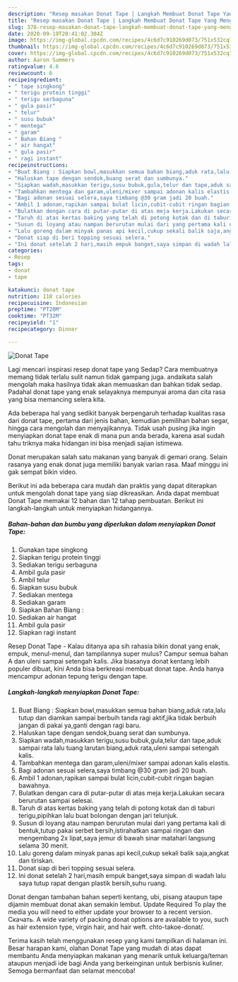 ```yaml
---
description: "Resep masakan Donat Tape | Langkah Membuat Donat Tape Yang Menggugah Selera"
title: "Resep masakan Donat Tape | Langkah Membuat Donat Tape Yang Menggugah Selera"
slug: 378-resep-masakan-donat-tape-langkah-membuat-donat-tape-yang-menggugah-selera
date: 2020-09-19T20:41:02.304Z
image: https://img-global.cpcdn.com/recipes/4c6d7c910269d073/751x532cq70/donat-tape-foto-resep-utama.jpg
thumbnail: https://img-global.cpcdn.com/recipes/4c6d7c910269d073/751x532cq70/donat-tape-foto-resep-utama.jpg
cover: https://img-global.cpcdn.com/recipes/4c6d7c910269d073/751x532cq70/donat-tape-foto-resep-utama.jpg
author: Aaron Summers
ratingvalue: 4.6
reviewcount: 6
recipeingredient:
- " tape singkong"
- " terigu protein tinggi"
- " terigu serbaguna"
- " gula pasir"
- " telur"
- " susu bubuk"
- " mentega"
- " garam"
- " Bahan Biang "
- " air hangat"
- " gula pasir"
- " ragi instant"
recipeinstructions:
- "Buat Biang : Siapkan bowl,masukkan semua bahan biang,aduk rata,lalu tutup dan diamkan sampai berbuih tanda ragi aktif,jika tidak berbuih jangan di pakai ya,ganti dengan ragi baru."
- "Haluskan tape dengan sendok,buang serat dan sumbunya."
- "Siapkan wadah,masukkan terigu,susu bubuk,gula,telur dan tape,aduk sampai rata lalu tuang larutan biang,aduk rata,uleni sampai setengah kalis."
- "Tambahkan mentega dan garam,uleni/mixer sampai adonan kalis elastis."
- "Bagi adonan sesuai selera,saya timbang @30 gram jadi 20 buah."
- "Ambil 1 adonan,rapikan sampai bulat licin,cubit-cubit ringan bagian bawahnya."
- "Bulatkan dengan cara di putar-putar di atas meja kerja.Lakukan secara berurutan sampai selesai."
- "Taruh di atas kertas baking yang telah di potong kotak dan di taburi terigu,pipihkan lalu buat bolongan dengan jari telunjuk."
- "Susun di loyang atau nampan berurutan mulai dari yang pertama kali di bentuk,tutup pakai serbet bersih,istirahatkan sampai ringan dan mengembang 2x lipat,saya jemur di bawah sinar matahari langsung selama 30 menit."
- "Lalu goreng dalam minyak panas api kecil,cukup sekali balik saja,angkat dan tiriskan."
- "Donat siap di beri topping sesuai selera."
- "Ini donat setelah 2 hari,masih empuk banget,saya simpan di wadah lalu saya tutup rapat dengan plastik bersih,suhu ruang."
categories:
- Resep
tags:
- donat
- tape

katakunci: donat tape 
nutrition: 118 calories
recipecuisine: Indonesian
preptime: "PT20M"
cooktime: "PT32M"
recipeyield: "1"
recipecategory: Dinner

---
```



![Donat Tape](https://img-global.cpcdn.com/recipes/4c6d7c910269d073/751x532cq70/donat-tape-foto-resep-utama.jpg)

Lagi mencari inspirasi resep donat tape yang Sedap? Cara membuatnya memang tidak terlalu sulit namun tidak gampang juga. andaikata salah mengolah maka hasilnya tidak akan memuaskan dan bahkan tidak sedap. Padahal donat tape yang enak selayaknya mempunyai aroma dan cita rasa yang bisa memancing selera kita.

Ada beberapa hal yang sedikit banyak berpengaruh terhadap kualitas rasa dari donat tape, pertama dari jenis bahan, kemudian pemilihan bahan segar, hingga cara mengolah dan menyajikannya. Tidak usah pusing jika ingin menyiapkan donat tape enak di mana pun anda berada, karena asal sudah tahu triknya maka hidangan ini bisa menjadi sajian istimewa.

Donat merupakan salah satu makanan yang banyak di gemari orang. Selain rasanya yang enak donat juga memiliki banyak varian rasa. Maaf minggu ini gak sempat bikin video.


Berikut ini ada beberapa cara mudah dan praktis yang dapat diterapkan untuk mengolah donat tape yang siap dikreasikan. Anda dapat membuat Donat Tape memakai 12 bahan dan 12 tahap pembuatan. Berikut ini langkah-langkah untuk menyiapkan hidangannya.

<!--inarticleads1-->

##### Bahan-bahan dan bumbu yang diperlukan dalam menyiapkan Donat Tape:

1. Gunakan  tape singkong
1. Siapkan  terigu protein tinggi
1. Sediakan  terigu serbaguna
1. Ambil  gula pasir
1. Ambil  telur
1. Siapkan  susu bubuk
1. Sediakan  mentega
1. Sediakan  garam
1. Siapkan  Bahan Biang :
1. Sediakan  air hangat
1. Ambil  gula pasir
1. Siapkan  ragi instant


Resep Donat Tape - Kalau ditanya apa sih rahasia bikin donat yang enak, empuk, menul-menul, dan tampilannya super mulus? Campur semua bahan A dan uleni sampai setengah kalis. Jika biasanya donat kentang lebih populer dibuat, kini Anda bisa berkreasi membuat donat tape. Anda hanya mencampur adonan tepung terigu dengan tape. 

<!--inarticleads2-->

##### Langkah-langkah menyiapkan Donat Tape:

1. Buat Biang : Siapkan bowl,masukkan semua bahan biang,aduk rata,lalu tutup dan diamkan sampai berbuih tanda ragi aktif,jika tidak berbuih jangan di pakai ya,ganti dengan ragi baru.
1. Haluskan tape dengan sendok,buang serat dan sumbunya.
1. Siapkan wadah,masukkan terigu,susu bubuk,gula,telur dan tape,aduk sampai rata lalu tuang larutan biang,aduk rata,uleni sampai setengah kalis.
1. Tambahkan mentega dan garam,uleni/mixer sampai adonan kalis elastis.
1. Bagi adonan sesuai selera,saya timbang @30 gram jadi 20 buah.
1. Ambil 1 adonan,rapikan sampai bulat licin,cubit-cubit ringan bagian bawahnya.
1. Bulatkan dengan cara di putar-putar di atas meja kerja.Lakukan secara berurutan sampai selesai.
1. Taruh di atas kertas baking yang telah di potong kotak dan di taburi terigu,pipihkan lalu buat bolongan dengan jari telunjuk.
1. Susun di loyang atau nampan berurutan mulai dari yang pertama kali di bentuk,tutup pakai serbet bersih,istirahatkan sampai ringan dan mengembang 2x lipat,saya jemur di bawah sinar matahari langsung selama 30 menit.
1. Lalu goreng dalam minyak panas api kecil,cukup sekali balik saja,angkat dan tiriskan.
1. Donat siap di beri topping sesuai selera.
1. Ini donat setelah 2 hari,masih empuk banget,saya simpan di wadah lalu saya tutup rapat dengan plastik bersih,suhu ruang.


Donat dengan tambahan bahan seperti kentang, ubi, pisang ataupun tape dijamin membuat donat akan semakin lembut. Update Required To play the media you will need to either update your browser to a recent version. Скачать. A wide variety of packing donat options are available to you, such as hair extension type, virgin hair, and hair weft. chto-takoe-donat/. 

Terima kasih telah menggunakan resep yang kami tampilkan di halaman ini. Besar harapan kami, olahan Donat Tape yang mudah di atas dapat membantu Anda menyiapkan makanan yang menarik untuk keluarga/teman ataupun menjadi ide bagi Anda yang berkeinginan untuk berbisnis kuliner. Semoga bermanfaat dan selamat mencoba!
